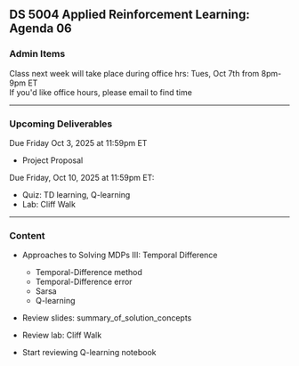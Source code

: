 ## DS 5004 Applied Reinforcement Learning: Agenda 06


### Admin Items

Class next week will take place during office hrs: Tues, Oct 7th from 8pm-9pm ET  
If you'd like office hours, please email to find time

---

### Upcoming Deliverables

Due Friday Oct 3, 2025 at 11:59pm ET
- Project Proposal

Due Friday, Oct 10, 2025 at 11:59pm ET:  
- Quiz: TD learning, Q-learning
- Lab: Cliff Walk


---

### Content

- Approaches to Solving MDPs III: Temporal Difference
  - Temporal-Difference method
  - Temporal-Difference error
  - Sarsa
  - Q-learning

- Review slides: summary_of_solution_concepts
- Review lab: Cliff Walk
- Start reviewing Q-learning notebook



